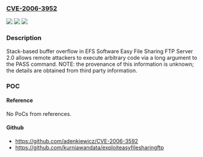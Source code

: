 ### [CVE-2006-3952](https://cve.mitre.org/cgi-bin/cvename.cgi?name=CVE-2006-3952)
![](https://img.shields.io/static/v1?label=Product&message=n%2Fa&color=blue)
![](https://img.shields.io/static/v1?label=Version&message=n%2Fa&color=blue)
![](https://img.shields.io/static/v1?label=Vulnerability&message=n%2Fa&color=brighgreen)

### Description

Stack-based buffer overflow in EFS Software Easy File Sharing FTP Server 2.0 allows remote attackers to execute arbitrary code via a long argument to the PASS command.  NOTE: the provenance of this information is unknown; the details are obtained from third party information.

### POC

#### Reference
No PoCs from references.

#### Github
- https://github.com/adenkiewicz/CVE-2006-3592
- https://github.com/kurniawandata/exploiteasyfilesharingftp

